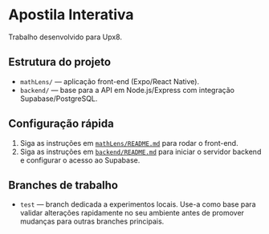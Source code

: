 # Apostila Interativa

Trabalho desenvolvido para Upx8.

## Estrutura do projeto

- `mathLens/` — aplicação front-end (Expo/React Native).
- `backend/` — base para a API em Node.js/Express com integração Supabase/PostgreSQL.

## Configuração rápida

1. Siga as instruções em [`mathLens/README.md`](mathLens/README.md) para rodar o front-end.
2. Siga as instruções em [`backend/README.md`](backend/README.md) para iniciar o servidor backend e configurar o acesso ao Supabase.

## Branches de trabalho

- `test` — branch dedicada a experimentos locais. Use-a como base para validar alterações rapidamente no seu ambiente antes de promover mudanças para outras branches principais.
